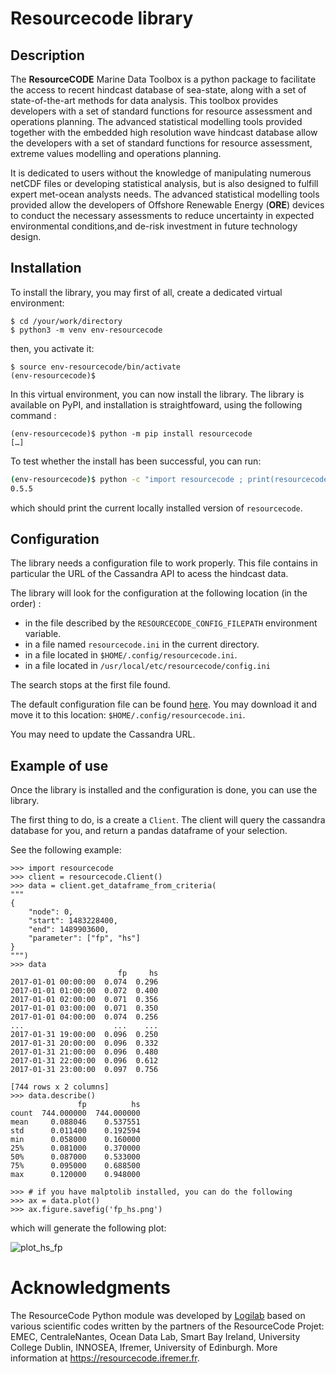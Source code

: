 # Resourcecode library

## Description

The **ResourceCODE** Marine Data Toolbox is a python package to facilitate the access to recent hindcast database of sea-state,
along with a set of state-of-the-art methods for data analysis. This toolbox provides developers with a set of standard functions
for resource assessment and operations planning.
The advanced statistical modelling tools provided together with the embedded high resolution wave hindcast database allow the
developers with a set of standard functions for resource assessment, extreme values modelling and operations planning.

It is dedicated to users without the knowledge of manipulating numerous netCDF files or developing statistical analysis,
but is also designed to fulfill expert met-ocean analysts needs. The advanced statistical modelling tools provided allow
the developers of Offshore Renewable Energy (**ORE**) devices to conduct the necessary assessments to reduce uncertainty
in expected environmental conditions,and de-risk investment in future technology design.


## Installation

To install the library, you may first of all, create a dedicated virtual
environment:

```shell
$ cd /your/work/directory
$ python3 -m venv env-resourcecode
```

then, you activate it:

```shell
$ source env-resourcecode/bin/activate
(env-resourcecode)$
```

In this virtual environment, you can now install the library. The library  is
available on PyPI, and installation is straightfoward, using the following
command :

```
(env-resourcecode)$ python -m pip install resourcecode
[…]
```

To test whether the install has been successful, you can run:

```bash
(env-resourcecode)$ python -c "import resourcecode ; print(resourcecode.__version__)"
0.5.5
```

which should print the current locally installed version of `resourcecode`.


## Configuration

The library needs a configuration file to work properly. This file contains in
particular the URL of the Cassandra API to acess the hindcast data.

The library will look for the configuration at the following location (in the
order) :

* in the file described by the `RESOURCECODE_CONFIG_FILEPATH` environment
  variable.
* in a file named `resourcecode.ini` in the current directory.
* in a file located in `$HOME/.config/resourcecode.ini`.
* in a file located in `/usr/local/etc/resourcecode/config.ini`

The search stops at the first file found.

The default configuration file can be found [here](./config/config.ini). You may
download it and move it to this location: `$HOME/.config/resourcecode.ini`.

You may need to update the Cassandra URL.

## Example of use

Once the library is installed and the configuration is done, you can use the
library.

The first thing to do, is a create a `Client`. The client will query the
cassandra database for you, and return a pandas dataframe of your selection.

See the following example:

```ipython
>>> import resourcecode
>>> client = resourcecode.Client()
>>> data = client.get_dataframe_from_criteria(
"""
{
    "node": 0,
    "start": 1483228400,
    "end": 1489903600,
    "parameter": ["fp", "hs"]
}
""")
>>> data
                        fp     hs
2017-01-01 00:00:00  0.074  0.296
2017-01-01 01:00:00  0.072  0.400
2017-01-01 02:00:00  0.071  0.356
2017-01-01 03:00:00  0.071  0.350
2017-01-01 04:00:00  0.074  0.256
...                    ...    ...
2017-01-31 19:00:00  0.096  0.250
2017-01-31 20:00:00  0.096  0.332
2017-01-31 21:00:00  0.096  0.480
2017-01-31 22:00:00  0.096  0.612
2017-01-31 23:00:00  0.097  0.756

[744 rows x 2 columns]
>>> data.describe()
               fp          hs
count  744.000000  744.000000
mean     0.088046    0.537551
std      0.011400    0.192594
min      0.058000    0.160000
25%      0.081000    0.370000
50%      0.087000    0.533000
75%      0.095000    0.688500
max      0.120000    0.948000

>>> # if you have malptolib installed, you can do the following
>>> ax = data.plot()
>>> ax.figure.savefig('fp_hs.png')
```

which will generate the following plot:

![plot_hs_fp](https://gitlab.ifremer.fr/resourcecode/resourcecode/-/raw/branch/default/fp_hs.png)


# Acknowledgments

The ResourceCode Python module was developed by [Logilab](https://logilab.fr/)
based on various scientific codes written by the partners of the ResourceCode
Projet: EMEC, CentraleNantes, Ocean Data Lab, Smart Bay Ireland, University
College Dublin, INNOSEA, Ifremer, University of Edinburgh. More information at
https://resourcecode.ifremer.fr.

